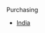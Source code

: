 <head>
    <link rel="stylesheet" type="text/css" media="all" href="/style.css">
</head>

Purchasing

* [India](india.md)
